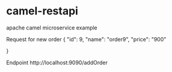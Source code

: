 # camel-restapi
apache camel microservice example

Request for new order
{
    "id": 9,
    "name": "order9",
    "price": "900"

}

Endpoint
http://localhost:9090/addOrder
